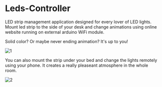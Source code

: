 # Leds-Controller

LED strip management application designed for every lover of LED lights.
Mount led strip to the side of your desk and change animations using online website running on external arduino WiFi module. 

Solid color? Or maybe never ending animation? It's up to you! 

![1](https://user-images.githubusercontent.com/27568559/172024942-72db6b08-ea54-4aed-b662-b5be7a6ff656.png)


You can also mount the strip under your bed and change the lights remotely using your phone. It creates a really pleaseant atmosphere in the whole room.   

![2](https://user-images.githubusercontent.com/27568559/172025030-26521b56-6f00-4c05-9b0d-7e654f0969e0.png)
